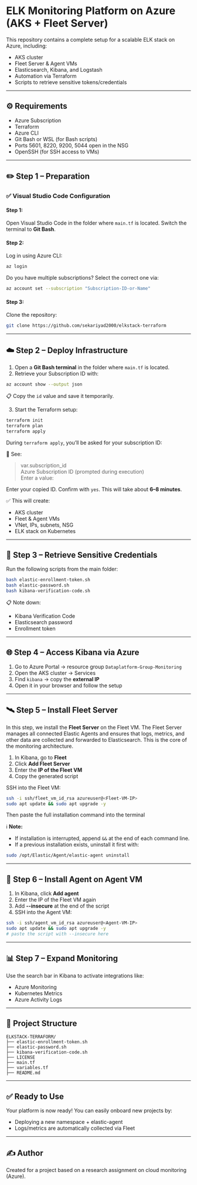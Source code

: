 
# ELK Monitoring Platform on Azure (AKS + Fleet Server)

This repository contains a complete setup for a scalable ELK stack on Azure, including:  
- AKS cluster  
- Fleet Server & Agent VMs  
- Elasticsearch, Kibana, and Logstash  
- Automation via Terraform  
- Scripts to retrieve sensitive tokens/credentials  

---

## ⚙️ Requirements

- Azure Subscription  
- Terraform  
- Azure CLI  
- Git Bash or WSL (for Bash scripts)  
- Ports 5601, 8220, 9200, 5044 open in the NSG  
- OpenSSH (for SSH access to VMs)  

---

## ✏️ Step 1 – Preparation

### ✅ Visual Studio Code Configuration

#### Step 1:
Open Visual Studio Code in the folder where `main.tf` is located. Switch the terminal to **Git Bash**.

#### Step 2:
Log in using Azure CLI:

```bash
az login
```

Do you have multiple subscriptions? Select the correct one via:

```bash
az account set --subscription "Subscription-ID-or-Name"
```

#### Step 3:
Clone the repository:

```bash
git clone https://github.com/sekariyad2000/elkstack-terraform
```

---

## ☁️ Step 2 – Deploy Infrastructure

1. Open a **Git Bash terminal** in the folder where `main.tf` is located.  
2. Retrieve your Subscription ID with:

```bash
az account show --output json
```

📋 Copy the `id` value and save it temporarily.

3. Start the Terraform setup:

```bash
terraform init
terraform plan
terraform apply
```

During `terraform apply`, you’ll be asked for your subscription ID:

📸 See:  
> var.subscription_id  
> Azure Subscription ID (prompted during execution)  
> Enter a value:

Enter your copied ID. Confirm with `yes`. This will take about **6–8 minutes**.

✅ This will create:  
- AKS cluster  
- Fleet & Agent VMs  
- VNet, IPs, subnets, NSG  
- ELK stack on Kubernetes  

---

## 🔐 Step 3 – Retrieve Sensitive Credentials

Run the following scripts from the main folder:

```bash
bash elastic-enrollment-token.sh
bash elastic-password.sh
bash kibana-verification-code.sh
```

📋 Note down:
- Kibana Verification Code  
- Elasticsearch password  
- Enrollment token  

---

## 🌐 Step 4 – Access Kibana via Azure

1. Go to Azure Portal → resource group `Dataplatform-Group-Monitoring`  
2. Open the AKS cluster → Services  
3. Find `kibana` → copy the **external IP**  
4. Open it in your browser and follow the setup  

---

## 🛰️ Step 5 – Install Fleet Server

In this step, we install the **Fleet Server** on the Fleet VM. The Fleet Server manages all connected Elastic Agents and ensures that logs, metrics, and other data are collected and forwarded to Elasticsearch. This is the core of the monitoring architecture.

1. In Kibana, go to **Fleet**  
2. Click **Add Fleet Server**  
3. Enter the **IP of the Fleet VM**  
4. Copy the generated script  

SSH into the Fleet VM:

```bash
ssh -i ssh/fleet_vm_id_rsa azureuser@<Fleet-VM-IP>
sudo apt update && sudo apt upgrade -y
```

Then paste the full installation command into the terminal

ℹ️ **Note:**  
- If installation is interrupted, append `&&` at the end of each command line.  
- If a previous installation exists, uninstall it first with:

```bash
sudo /opt/Elastic/Agent/elastic-agent uninstall
```

---

## 🤖 Step 6 – Install Agent on Agent VM

1. In Kibana, click **Add agent**  
2. Enter the IP of the Fleet VM again  
3. Add **--insecure** at the end of the script  
4. SSH into the Agent VM:

```bash
ssh -i ssh/agent_vm_id_rsa azureuser@<Agent-VM-IP>
sudo apt update && sudo apt upgrade -y
# paste the script with --insecure here
```

---

## 📊 Step 7 – Expand Monitoring

Use the search bar in Kibana to activate integrations like:
- Azure Monitoring  
- Kubernetes Metrics  
- Azure Activity Logs  

---

## 📁 Project Structure

```
ELKSTACK-TERRAFORM/
├── elastic-enrollment-token.sh
├── elastic-password.sh
├── kibana-verification-code.sh
├── LICENSE
├── main.tf
├── variables.tf
├── README.md
```

---

## ✅ Ready to Use

Your platform is now ready! You can easily onboard new projects by:
- Deploying a new namespace + elastic-agent  
- Logs/metrics are automatically collected via Fleet  

---

## ✍️ Author

Created for a project based on a research assignment on cloud monitoring (Azure).
